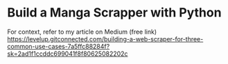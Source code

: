 # Build a Manga Scrapper with Python
For context, refer to my article on Medium (free link)
https://levelup.gitconnected.com/building-a-web-scraper-for-three-common-use-cases-7a5ffc88284f?sk=2ad1f1ccddc699041f8f80625082202c
